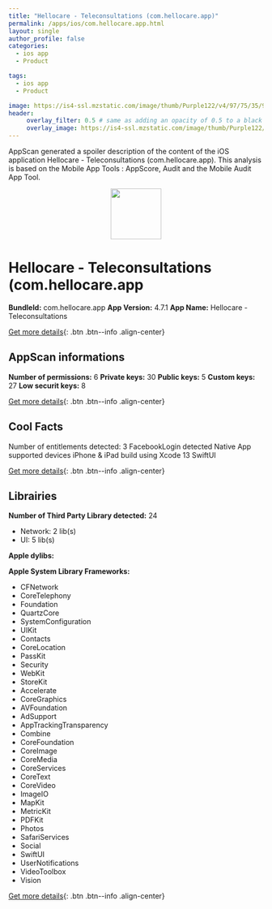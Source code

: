 ```yaml
---
title: "Hellocare - Teleconsultations (com.hellocare.app)"
permalink: /apps/ios/com.hellocare.app.html
layout: single
author_profile: false
categories: 
  - ios app 
  - Product 

tags: 
  - ios app 
  - Product 

image: https://is4-ssl.mzstatic.com/image/thumb/Purple122/v4/97/75/35/97753548-4cef-7aed-b8b7-e71e94473402/AppIcon-0-1x_U007emarketing-0-7-0-sRGB-85-220.png/512x512bb.jpg
header: 
     overlay_filter: 0.5 # same as adding an opacity of 0.5 to a black background
     overlay_image: https://is4-ssl.mzstatic.com/image/thumb/Purple122/v4/97/75/35/97753548-4cef-7aed-b8b7-e71e94473402/AppIcon-0-1x_U007emarketing-0-7-0-sRGB-85-220.png/512x512bb.jpg
---
```

AppScan generated a spoiler description of the content of the iOS application Hellocare - Teleconsultations (com.hellocare.app). This analysis is based on the Mobile App Tools : AppScore, Audit and the Mobile Audit App Tool.

  
  
<div style="text-align: center;"><img src="https://is4-ssl.mzstatic.com/image/thumb/Purple122/v4/97/75/35/97753548-4cef-7aed-b8b7-e71e94473402/AppIcon-0-1x_U007emarketing-0-7-0-sRGB-85-220.png/512x512bb.jpg" width="100" height="100"></div>  
  
# Hellocare - Teleconsultations (com.hellocare.app

**BundleId:** com.hellocare.app
**App Version:** 4.7.1
**App Name:** Hellocare - Teleconsultations


[Get more details](/pricing.html){: .btn .btn--info .align-center}  
  
## AppScan informations 

**Number of permissions:** 6
**Private keys:** 30
**Public keys:** 5
**Custom keys:** 27
**Low securit keys:** 8
  
[Get more details](/pricing.html){: .btn .btn--info .align-center}

## Cool Facts

Number of entitlements detected: 3
FacebookLogin detected
Native App
supported devices iPhone & iPad
build using Xcode 13
SwiftUI
  
[Get more details](/pricing.html){: .btn .btn--info .align-center}

## Librairies 
**Number of Third Party Library detected:** 24
- Network: 2 lib(s)
- UI: 5 lib(s)

**Apple dylibs:**


**Apple System Library Frameworks:**
- CFNetwork
- CoreTelephony
- Foundation
- QuartzCore
- SystemConfiguration
- UIKit
- Contacts
- CoreLocation
- PassKit
- Security
- WebKit
- StoreKit
- Accelerate
- CoreGraphics
- AVFoundation
- AdSupport
- AppTrackingTransparency
- Combine
- CoreFoundation
- CoreImage
- CoreMedia
- CoreServices
- CoreText
- CoreVideo
- ImageIO
- MapKit
- MetricKit
- PDFKit
- Photos
- SafariServices
- Social
- SwiftUI
- UserNotifications
- VideoToolbox
- Vision


  
[Get more details](/pricing.html){: .btn .btn--info .align-center}

